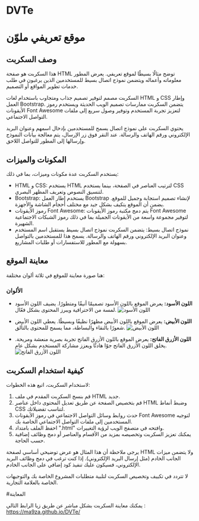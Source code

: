 # DVTe

# موقع تعريفي ملوّن

## وصف السكربت

هذا السكربت هو صفحة HTML توضح مثالًا بسيطًا لموقع تعريفي. يعرض المطور معلوماته وأعماله ويتضمن نموذج اتصال بسيط للمستخدمين الذين يرغبون في طلب خدمات تطوير المواقع أو التصميم.

السكربت مصمم لتوفير تصميم جذاب ومتجاوب باستخدام لغات HTML و CSS وإطار العمل Bootstrap. يتضمن السكربت ممارسات تصميم الويب الحديثة ويستخدم رموز الأيقونات Font Awesome لتعزيز تجربة المستخدم وتوفير وصول سريع إلى ملفات التواصل الاجتماعي.

يحتوي السكربت على نموذج اتصال يسمح للمستخدمين بإدخال اسمهم وعنوان البريد الإلكتروني ورقم الهاتف والرسالة. عند النقر فوق زر الإرسال، يتم معالجة بيانات النموذج وإرسالها إلى المطور للتواصل اللاحق.

## المكونات والميزات

يستخدم السكربت عدة مكونات وميزات، بما في ذلك:

- HTML و CSS: يستخدم HTML لترتيب العناصر في الصفحة، بينما يستخدم CSS لتنسيق النصوص وتعريف المظهر البصري.
- Bootstrap: يستخدم إطار العمل Bootstrap لإنشاء تصميم استجابة وجميل للموقع. يضمن أن الموقع يتكيف بشكل جيد مع مختلف أحجام الشاشة والأجهزة.
- رموز الأيقونات Font Awesome: يتم دمج مكتبة رموز الأيقونات Font Awesome لتوفير مجموعة واسعة من الأيقونات الجميلة بما في ذلك رموز الشبكات الاجتماعية الشهيرة.
- نموذج اتصال بسيط: يتضمن السكربت نموذج اتصال بسيط يستقبل اسم المستخدم وعنوان البريد الإلكتروني ورقم الهاتف والرسالة. يسمح هذا للمستخدمين بالتواصل بسهولة مع المطور للاستفسارات أو طلبات المشاريع.

## معاينة الموقع

هنا صورة معاينة للموقع في ثلاثة ألوان مختلفة:

### الألوان

- **اللون الأسود:** يعرض الموقع باللون الأسود تصميمًا أنيقًا ومتطورًا. يضيف اللون الأسود لمسة من الاحترافية ويبرز المحتوى بشكل فعّال.
![اللون الأسود](img/IMG_3253.jpeg)

- **اللون الأبيض:** يعرض الموقع باللون الأبيض مظهرًا نظيفًا وبسيطًا. يعطي اللون الأبيض شعورًا بالنقاء والبساطة، مما يسمح للمحتوى بالتألق.
![اللون الأبيض](img/IMG_3252.jpeg)

- **اللون الأزرق الفاتح:** يعرض الموقع باللون الأزرق الفاتح تجربة بصرية منعشة ومريحة. يخلق اللون الأزرق الفاتح جوًا هادئًا ويعزز مشاركة المستخدم بشكل عام.
![اللون الأزرق الفاتح](img/IMG_3254.jpeg)

## كيفية استخدام السكربت

لاستخدام السكربت، اتبع هذه الخطوات:

1. قم بنسخ السكربت المقدم في ملف HTML جديد.
2. قم بتخصيص الصفحة عن طريق تعديل المحتوى داخل عناصر HTML وضبط أنماط CSS لتناسب تفضيلاتك.
3. حدث روابط وسائل التواصل الاجتماعي في رموز الأيقونات Font Awesome لتوجيه المستخدمين إلى ملفات التواصل الاجتماعي الخاصة بك.
4. احفظ الملف بامتداد ".html" وافتحه في متصفح الويب لرؤية التغييرات.
5. يمكنك تعزيز السكربت وتخصيصه بمزيد من الأقسام والعناصر أو دمج وظائف إضافية حسب الحاجة.

يرجى ملاحظة أن هذا المثال هو عرض توضيحي أساسي لصفحة HTML ولا يتضمن ميزات الجانب الخادم (مثل إرسال البريد الإلكتروني). إذا كنت ترغب في دمج وظائف البريد الإلكتروني، فسيكون عليك تنفيذ كود إضافي على الجانب الخادم.

لا تتردد في تكييف وتخصيص السكربت لتلبية متطلبات المشروع الخاصة بك والتوجيهات الخاصة بالعلامة التجارية.

#المعاينة 

يمكنك معاينة السكربت بشكل مباشر عن طريق زيا الرابط التالي :
https://ma9za.github.io/DVTe/
